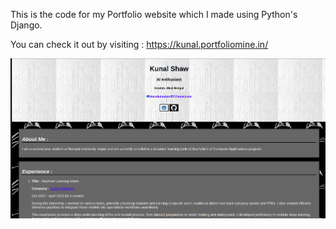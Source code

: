 This is the code for my Portfolio website which I made using Python's Django.

You can check it out by visiting : https://kunal.portfoliomine.in/

![](imgs/website.png)
